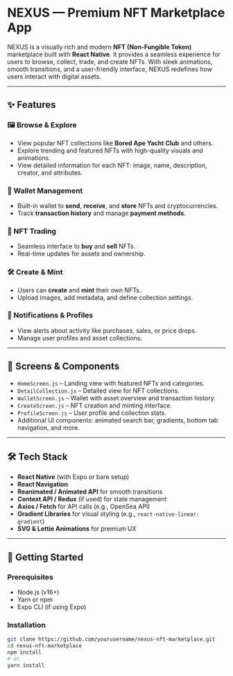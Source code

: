 # NEXUS — Premium NFT Marketplace App

NEXUS is a visually rich and modern **NFT (Non-Fungible Token)** marketplace built with **React Native**. It provides a seamless experience for users to browse, collect, trade, and create NFTs. With sleek animations, smooth transitions, and a user-friendly interface, NEXUS redefines how users interact with digital assets.

---

## ✨ Features

### 🖼 Browse & Explore
- View popular NFT collections like **Bored Ape Yacht Club** and others.
- Explore trending and featured NFTs with high-quality visuals and animations.
- View detailed information for each NFT: image, name, description, creator, and attributes.

### 💼 Wallet Management
- Built-in wallet to **send**, **receive**, and **store** NFTs and cryptocurrencies.
- Track **transaction history** and manage **payment methods**.

### 🔄 NFT Trading
- Seamless interface to **buy** and **sell** NFTs.
- Real-time updates for assets and ownership.

### 🛠 Create & Mint
- Users can **create** and **mint** their own NFTs.
- Upload images, add metadata, and define collection settings.

### 🔔 Notifications & Profiles
- View alerts about activity like purchases, sales, or price drops.
- Manage user profiles and asset collections.

---

## 📱 Screens & Components

- `HomeScreen.js` – Landing view with featured NFTs and categories.
- `DetailCollection.js` – Detailed view for NFT collections.
- `WalletScreen.js` – Wallet with asset overview and transaction history.
- `CreateScreen.js` – NFT creation and minting interface.
- `ProfileScreen.js` – User profile and collection stats.
- Additional UI components: animated search bar, gradients, bottom tab navigation, and more.

---

## 🛠 Tech Stack

- **React Native** (with Expo or bare setup)
- **React Navigation**
- **Reanimated / Animated API** for smooth transitions
- **Context API / Redux** (if used) for state management
- **Axios / Fetch** for API calls (e.g., OpenSea API)
- **Gradient Libraries** for visual styling (e.g., `react-native-linear-gradient`)
- **SVG & Lottie Animations** for premium UX

---

## 🚀 Getting Started

### Prerequisites

- Node.js (v16+)
- Yarn or npm
- Expo CLI (if using Expo)

### Installation

```bash
git clone https://github.com/yourusername/nexus-nft-marketplace.git
cd nexus-nft-marketplace
npm install
# or
yarn install
